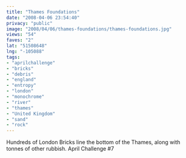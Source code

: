```yaml
---
title: "Thames Foundations"
date: "2008-04-06 23:54:40"
privacy: "public"
image: "2008/04/06/thames-foundations/thames-foundations.jpg"
views: "54"
faves: "2"
lat: "51508648"
lng: "-105088"
tags:
- "aprilchallenge"
- "bricks"
- "debris"
- "england"
- "entropy"
- "london"
- "monochrome"
- "river"
- "thames"
- "United Kingdom"
- "sand"
- "rock"
---
```

Hundreds of London Bricks line the bottom of the Thames, along with tonnes of other rubbish. April Challenge #7<a href="/photos/2008/04/07/thames-foundations"></a>

